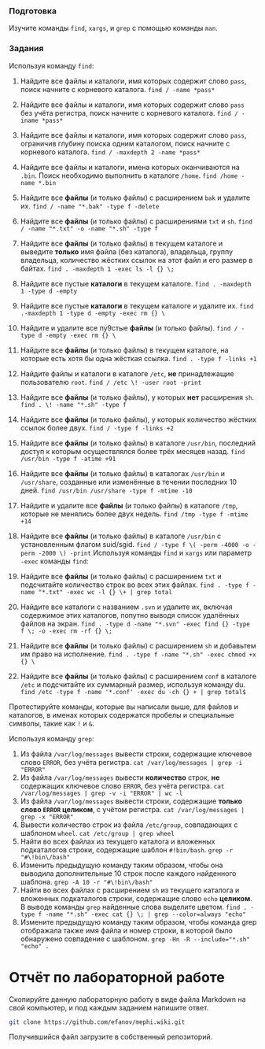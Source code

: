 ### Подготовка

Изучите команды `find`, `xargs`, и `grep` с помощью команды `man`.

### Задания

Используя команду `find`:

1. Найдите все файлы и каталоги, имя которых содержит слово `pass`, поиск начните с корневого каталога. 
`find / -name *pass*`
2. Найдите все файлы и каталоги, имя которых содержит слово `pass` без учёта регистра, поиск начните с корневого каталога. 
`find / -iname *pass*`
3. Найдите все файлы и каталоги, имя которых содержит слово `pass`, ограничив глубину поиска одним каталогом, поиск начните с корневого каталога. 
`find / -maxdepth 2 -name *pass*`
4. Найдите все файлы и каталоги, имена которых оканчиваются на `.bin`. Поиск необходимо выполнить в каталоге `/home`. 
`find /home -name *.bin`
5. Найдите все **файлы** (и только файлы) с расширением `bak` и удалите их. 
`find / -name "*.bak" -type f -delete`
6. Найдите все **файлы** (и только файлы) с расширениями `txt` и `sh`. 
`find / -name "*.txt" -o -name "*.sh" -type f`
7. Найдите все **файлы** (и только файлы) в текущем каталоге и выведите **только** имя файла (без каталога), владельца, группу владельца, количество жёстких ссылок на этот файл и его размер в байтах. 
`find . -maxdepth 1 -exec ls -l {} \;`
8. Найдите все пустые **каталоги** в текущем каталоге. 
`find . -maxdepth 1 -type d -empty`
9. Найдите все пустые **каталоги** в текущем каталоге и удалите их. 
`find .-maxdepth 1 -type d -empty -exec rm {} \`
10. Найдите и удалите все пу9стые **файлы** (и только файлы). 
`find / -type d -empty -exec rm {} \`
11. Найдите все **файлы** (и только файлы) в текущем каталоге, на которые есть хотя бы одна жёсткая ссылка. 
`find . -type f -links +1`
12. Найдите файлы и каталоги в каталоге `/etc`, **не** принадлежащие пользователю `root`. 
`find / /etc \! -user root -print`
13. Найдите все **файлы** (и только файлы), у которых **нет** расширения `sh`. 
`find . \! -name "*.sh" -type f`
14. Найдите все **файлы** (и только файлы), у которых количество жёстких ссылок более двух. 
`find / -type f -links +2`
15. Найдите все **файлы** (и только файлы) в каталоге `/usr/bin`, последний доступ к которым осуществлялся более трёх месяцев назад.
`find /usr/bin -type f -atime +91`
16. Найдите все **файлы** (и только файлы) в каталогах `/usr/bin` и `/usr/share`, созданные или изменённые в течении последних 10 дней. 
`find /usr/bin /usr/share -type f -mtime -10`
17. Найдите и удалите все **файлы** (и только файлы) в каталоге `/tmp`, которые не менялись более двух недель.
`find /tmp -type f -mtime +14`
18. Найдите все **файлы** (и только файлы) в каталоге `/usr/bin` с установленным флагом suid/sgid.
`find / -type f \( -perm -4000 -o -perm -2000 \) -print`
Используя команды `find` и `xargs` или параметр `-exec` команды `find`:

1. Найдите все **файлы** (и только файлы) с расширением `txt` и подсчитайте количество строк во всех этих файлах.
`find . -type f -name "*.txt" -exec wc -l {} \+ | grep total`
2. Найдите все каталоги с названием `.svn` и удалите их, включая содержимое этих каталогов, попутно выводя список удалённых файлов на экран. 
`find . -type d -name "*.svn" -exec find {} -type f \; -o -exec rm -rf {} \;`
3. Найдите все **файлы** (и только файлы) с расширением `sh` и добавьтем им право на исполнение. 
`find . -type f -name "*.sh" -exec chmod +x {} \`
4. Найдите все **файлы** (и только файлы) с расширением `conf` в каталоге `/etc` и подсчитайте их суммарный размер, используя команду du. 
`find /etc -type f -name '*.conf' -exec du -ch {} + | grep total$`

Протестируйте команды, которые вы написали выше, для файлов и каталогов, в именах которых содержатся пробелы и специальные символы, такие как `!` и `&`.

Используя команду `grep`:

1. Из файла `/var/log/messages` вывести строки, содержащие ключевое слово `ERROR`, без учёта регистра. 
`cat /var/log/messages | grep -i "ERROR"`
2. Из файла `/var/log/messages` вывести **количество** строк, **не** содержащих ключевое слово `ERROR`, без учёта регистра. 
`cat /var/log/messages | grep -v -i "ERROR" | wc -l`
3. Из файла `/var/log/messages` вывести строки, содержащие **только слово `ERROR` целиком**, с учётом регистра. 
`cat /var/log/messages | grep -x "ERROR"`
4. Вывести количество строк из файла `/etc/group`, совпадающих с шаблоном `wheel`. 
`cat /etc/group | grep wheel`
5. Найти во всех файлах из текущего каталога и вложенных подкаталогов строки, содержащие шаблон `#!bin/bash`. 
`grep -r "#\!bin\/bash"`
6. Изменить предыдущую команду таким образом, чтобы она выводила дополнительные 10 строк после каждого найденного шаблона. 
`grep -A 10 -r "#\!bin\/bash"`
7. Найти во всех файлах с расширением `sh` из текущего каталога и вложенных подкаталогов строки, содержащие слово `echo` **целиком**. В выводе команды `grep` найденные слова выделите цветом.
`find . -type f -name "*.sh" -exec cat {} \; | grep --color=always "echo"`
8. Измените предыдущую команду таким образом, чтобы команда grep отображала также имя файла и номер строки, в которой было обнаружено совпадение с шаблоном. 
`grep -Hn -R --include="*.sh" "echo" .`

# Отчёт по лабораторной работе

Скопируйте данную лабораторную работу в виде файла Markdown на свой компьютер, и под каждым заданием напишите ответ.

```sh
git clone https://github.com/efanov/mephi.wiki.git
```

Получившийся файл загрузите в собственный репозиторий.
